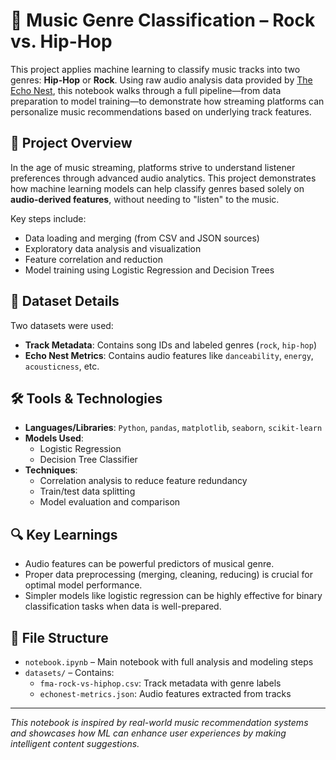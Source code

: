 # 🎵 Music Genre Classification – Rock vs. Hip-Hop

This project applies machine learning to classify music tracks into two genres: **Hip-Hop** or **Rock**. Using raw audio analysis data provided by [The Echo Nest](https://the.echonest.com/), this notebook walks through a full pipeline—from data preparation to model training—to demonstrate how streaming platforms can personalize music recommendations based on underlying track features.

## 🧠 Project Overview

In the age of music streaming, platforms strive to understand listener preferences through advanced audio analytics. This project demonstrates how machine learning models can help classify genres based solely on **audio-derived features**, without needing to "listen" to the music.

Key steps include:
- Data loading and merging (from CSV and JSON sources)
- Exploratory data analysis and visualization
- Feature correlation and reduction
- Model training using Logistic Regression and Decision Trees

## 📂 Dataset Details

Two datasets were used:
- **Track Metadata**: Contains song IDs and labeled genres (`rock`, `hip-hop`)
- **Echo Nest Metrics**: Contains audio features like `danceability`, `energy`, `acousticness`, etc.

## 🛠️ Tools & Technologies

- **Languages/Libraries**: `Python`, `pandas`, `matplotlib`, `seaborn`, `scikit-learn`
- **Models Used**:
  - Logistic Regression
  - Decision Tree Classifier
- **Techniques**:
  - Correlation analysis to reduce feature redundancy
  - Train/test data splitting
  - Model evaluation and comparison

## 🔍 Key Learnings

- Audio features can be powerful predictors of musical genre.
- Proper data preprocessing (merging, cleaning, reducing) is crucial for optimal model performance.
- Simpler models like logistic regression can be highly effective for binary classification tasks when data is well-prepared.

## 📁 File Structure

- `notebook.ipynb` – Main notebook with full analysis and modeling steps
- `datasets/` – Contains:
  - `fma-rock-vs-hiphop.csv`: Track metadata with genre labels
  - `echonest-metrics.json`: Audio features extracted from tracks

---

*This notebook is inspired by real-world music recommendation systems and showcases how ML can enhance user experiences by making intelligent content suggestions.*
